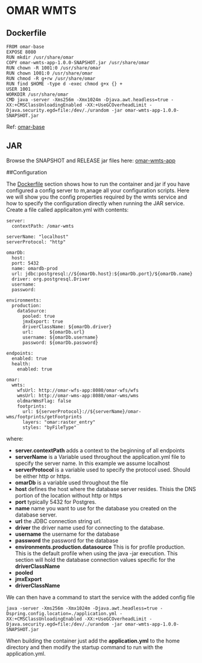 # OMAR WMTS

## Dockerfile
```
FROM omar-base
EXPOSE 8080
RUN mkdir /usr/share/omar
COPY omar-wmts-app-1.0.0-SNAPSHOT.jar /usr/share/omar
RUN chown -R 1001:0 /usr/share/omar
RUN chown 1001:0 /usr/share/omar
RUN chmod -R g+rw /usr/share/omar
RUN find $HOME -type d -exec chmod g+x {} +
USER 1001
WORKDIR /usr/share/omar
CMD java -server -Xms256m -Xmx1024m -Djava.awt.headless=true -XX:+CMSClassUnloadingEnabled -XX:+UseGCOverheadLimit -Djava.security.egd=file:/dev/./urandom -jar omar-wmts-app-1.0.0-SNAPSHOT.jar
```
Ref: [omar-base](../../../omar-base/docs/install-guide/omar-base/)

## JAR

Browse the SNAPSHOT and RELEASE jar files here:
[omar-wmts-app](http://artifacts.radiantbluecloud.com/artifactory/webapp/#/artifacts/browse/tree/General/omar-local/io/ossim/omar/apps/omar-wmts-app)


##Configuration

The [Dockerfile](#dockerfile) section shows how to run the container and jar if you have configured a config server to m,anage all your configuration scripts.  Here we will show you the config properties required by the wmts service and how to specify the configuration directly when running the JAR service.  Create a file called applicaiton.yml with contents:

```
server:
  contextPath: /omar-wmts

serverName: "localhost"
serverProtocol: "http"

omarDb:
  host: 
  port: 5432
  name: omardb-prod
  url: jdbc:postgresql://${omarDb.host}:${omarDb.port}/${omarDb.name}
  driver: org.postgresql.Driver
  username: 
  password:
   
environments:
  production:
    dataSource:
      pooled: true
      jmxExport: true
      driverClassName: ${omarDb.driver}
      url:      ${omarDb.url}
      username: ${omarDb.username}
      password: ${omarDb.password}

endpoints:
  enabled: true
  health:
    enabled: true

omar:
  wmts:
    wfsUrl: http://omar-wfs-app:8080/omar-wfs/wfs
    wmsUrl: http://omar-wms-app:8080/omar-wms/wms
    oldmarWmsFlag: false
    footprints:
      url: ${serverProtocol}://${serverName}/omar-wms/footprints/getFootprints
      layers: "omar:raster_entry"
      styles: "byFileType"

```

where:

 * **server.contextPath** adds a context to the beginning of all endpoints
 * **serverName** is a Variable used throughout the application.yml file to specify the server name.  In this example we assume localhost
 * **serverProtocol** is a variable used to specify the protocol used.  Should be either http or https.
 * **omarDb** is a variable used throughout the file
  * **host** defines the host where the database server resides.  Thisis the DNS portion of the location without http or https
  * **port** typically 5432 for Postgres.
  * **name** name you want to use for the database you created on the database server.
  * **url** the JDBC connection string url.
  * **driver** the driver name used for connecting to the database.
  * **username** the username for the database
  * **password** the password for the database
 * **environments.production.datasource** This is for profile production.  This is the default profile when using the java -jar execution. This section will hold the database connection values specific for the **driverClassName**
  * **pooled**  
  * **jmxExport**
  * **driverClassName** 
    

We can then have a command to start the service with the added config file

`java -server -Xms256m -Xmx1024m -Djava.awt.headless=true -Dspring.config.location=./application.yml -XX:+CMSClassUnloadingEnabled -XX:+UseGCOverheadLimit -Djava.security.egd=file:/dev/./urandom -jar omar-wmts-app-1.0.0-SNAPSHOT.jar`

When building the container just add the **application.yml** to the home directory and then modify the startup command to run with the application.yml.

